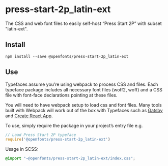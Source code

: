 
# press-start-2p_latin-ext

The CSS and web font files to easily self-host “Press Start 2P” with subset "latin-ext".

## Install

`npm install --save @openfonts/press-start-2p_latin-ext`

## Use

Typefaces assume you’re using webpack to process CSS and files. Each typeface
package includes all necessary font files (woff2, woff) and a CSS file with
font-face declarations pointing at these files.

You will need to have webpack setup to load css and font files. Many tools built
with Webpack will work out of the box with Typefaces such as [Gatsby](https://github.com/gatsbyjs/gatsby)
and [Create React App](https://github.com/facebookincubator/create-react-app).

To use, simply require the package in your project’s entry file e.g.

```javascript
// Load Press Start 2P typeface
require('@openfonts/press-start-2p_latin-ext')
```

Usage in SCSS:
```scss
@import "~@openfonts/press-start-2p_latin-ext/index.css";
```
